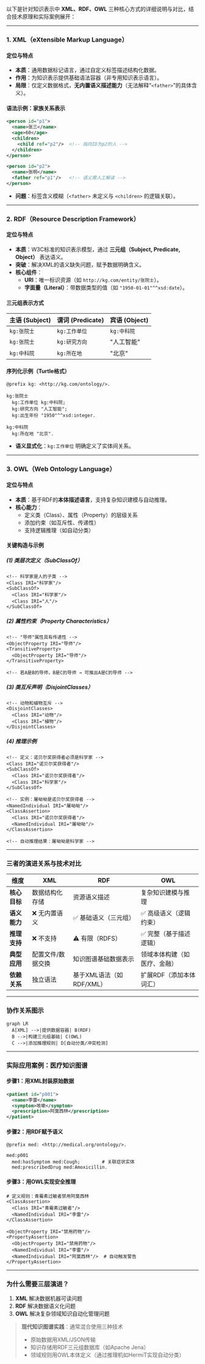 以下是针对知识表示中 **XML、RDF、OWL** 三种核心方式的详细说明与对比，结合技术原理和实际案例展开：

---

### **1. XML（eXtensible Markup Language）**
#### **定位与特点**
- **本质**：通用数据标记语言，通过自定义标签描述结构化数据。
- **作用**：为知识表示提供基础语法容器（非专用知识表示语言）。
- **局限**：仅定义数据格式，**无内置语义描述能力**（无法解释“`<father>`”的具体含义）。

#### **语法示例：家族关系表示**
```xml
<person id="p1">
  <name>张三</name>
  <age>60</age>
  <children>
    <child ref="p2"/>  <!-- 指向ID为p2的人 -->
  </children>
</person>

<person id="p2">
  <name>张明</name>
  <father ref="p1"/>   <!-- 语义需人工解读 -->
</person>
```
- **问题**：标签含义模糊（`<father>` 未定义与 `<children>` 的逻辑关联）。

---

### **2. RDF（Resource Description Framework）**
#### **定位与特点**
- **本质**：W3C标准的知识表示模型，通过 **三元组（Subject, Predicate, Object）** 表达语义。
- **突破**：解决XML的语义缺失问题，赋予数据明确含义。
- **核心组件**：
  - **URI**：唯一标识资源（如 `http://kg.com/entity/张院士`）。
  - **字面量（Literal）**：带数据类型的值（如 `"1950-01-01"^^xsd:date`）。

#### **三元组表示方式**
| 主语 (Subject)       | 谓词 (Predicate)   | 宾语 (Object)           |
|----------------------|-------------------|------------------------|
| `kg:张院士`         | `kg:工作单位`     | `kg:中科院`           |
| `kg:张院士`         | `kg:研究方向`     | "人工智能"            |
| `kg:中科院`         | `kg:所在地`       | "北京"                |

#### **序列化示例（Turtle格式）**
```turtle
@prefix kg: <http://kg.com/ontology/>.

kg:张院士
  kg:工作单位 kg:中科院;
  kg:研究方向 "人工智能";
  kg:出生年份 "1950"^^xsd:integer.

kg:中科院
  kg:所在地 "北京".
```
- **语义显式化**：`kg:工作单位` 明确定义了实体间关系。

---

### **3. OWL（Web Ontology Language）**
#### **定位与特点**
- **本质**：基于RDF的**本体描述语言**，支持复杂知识建模与自动推理。
- **核心能力**：
  - 定义类（Class）、属性（Property）的层级关系
  - 添加约束（如互斥性、传递性）
  - 支持逻辑推理（如自动分类）

#### **关键构造与示例**
##### (1) 类层次定义（SubClassOf）
```owl
<!-- 科学家是人的子类 -->
<Class IRI="科学家"/>
<SubClassOf>
  <Class IRI="科学家"/>
  <Class IRI="人"/>
</SubClassOf>
```

##### (2) 属性约束（Property Characteristics）
```owl
<!-- "导师"属性具有传递性 -->
<ObjectProperty IRI="导师"/>
<TransitiveProperty>
  <ObjectProperty IRI="导师"/>
</TransitiveProperty>

<!-- 若A是B的导师，B是C的导师 → 可推出A是C的导师 -->
```

##### (3) 类互斥声明（DisjointClasses）
```owl
<!-- 动物和植物互斥 -->
<DisjointClasses>
  <Class IRI="动物"/>
  <Class IRI="植物"/>
</DisjointClasses>
```

##### (4) 推理示例
```owl
<!-- 定义：诺贝尔奖获得者必须是科学家 -->
<Class IRI="诺贝尔奖获得者"/>
<SubClassOf>
  <Class IRI="诺贝尔奖获得者"/>
  <Class IRI="科学家"/>
</SubClassOf>

<!-- 实例：屠呦呦是诺贝尔奖获得者 -->
<NamedIndividual IRI="屠呦呦"/>
<ClassAssertion>
  <Class IRI="诺贝尔奖获得者"/>
  <NamedIndividual IRI="屠呦呦"/>
</ClassAssertion>

<!-- 自动推理结果：屠呦呦是科学家 -->
```

---

### **三者的演进关系与技术对比**
| **维度**         | XML                        | RDF                          | OWL                              |
|------------------|----------------------------|------------------------------|----------------------------------|
| **核心目标**     | 数据结构化存储             | 资源语义描述                 | 复杂知识建模与推理               |
| **语义能力**     | ❌ 无内置语义               | ✅ 基础语义（三元组）         | ✅ 高级语义（逻辑约束）           |
| **推理支持**     | ❌ 不支持                   | ⚠️ 有限（RDFS）              | ✅ 完整（基于描述逻辑）           |
| **典型应用**     | 配置文件/数据交换          | 知识图谱基础数据表示          | 领域本体构建（如医疗、金融）     |
| **依赖关系**     | 独立语法                   | 基于XML语法（如RDF/XML）     | 扩展RDF（添加本体词汇）          |

---

### **协作关系图示**
```mermaid
graph LR
  A[XML] -->|提供数据容器| B(RDF)
  B -->|构建三元组基础| C(OWL)
  C -->|添加推理规则| D[自动分类/冲突检测]
```

---

### **实际应用案例：医疗知识图谱**
#### **步骤1：用XML封装原始数据**
```xml
<patient id="p001">
  <name>李雷</name>
  <symptom>咳嗽</symptom>
  <prescription>阿莫西林</prescription>
</patient>
```

#### **步骤2：用RDF赋予语义**
```turtle
@prefix med: <http://medical.org/ontology/>.

med:p001
  med:hasSymptom med:Cough;        # 关联症状实体
  med:prescribedDrug med:Amoxicillin.
```

#### **步骤3：用OWL实现安全推理**
```owl
# 定义规则：青霉素过敏者禁用阿莫西林
<ClassAssertion>
  <Class IRI="青霉素过敏者"/>
  <NamedIndividual IRI="李雷"/>
</ClassAssertion>

<ObjectProperty IRI="禁用药物"/>
<PropertyAssertion>
  <ObjectProperty IRI="禁用药物"/>
  <NamedIndividual IRI="李雷"/>
  <NamedIndividual IRI="阿莫西林"/>  # 自动触发警告
</PropertyAssertion>
```

---

### **为什么需要三层演进？**
1. **XML** 解决数据机器可读问题  
2. **RDF** 解决数据语义化问题  
3. **OWL** 解决复杂领域知识自动化管理问题  

> **现代知识图谱实践**：通常混合使用三种技术  
> - 原始数据用XML/JSON传输  
> - 知识存储用RDF三元组数据库（如Apache Jena）  
> - 领域规则用OWL本体定义（通过推理机如HermiT实现自动分类）